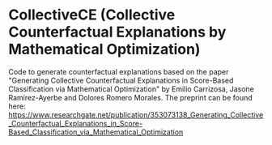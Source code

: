 # CollectiveCE (Collective Counterfactual Explanations by Mathematical Optimization)

Code to generate counterfactual explanations based on the paper "Generating Collective Counterfactual Explanations in Score-Based Classification via Mathematical Optimization" by Emilio Carrizosa, Jasone Ramírez-Ayerbe and Dolores Romero Morales. The preprint can be found here: https://www.researchgate.net/publication/353073138_Generating_Collective_Counterfactual_Explanations_in_Score-Based_Classification_via_Mathematical_Optimization 
